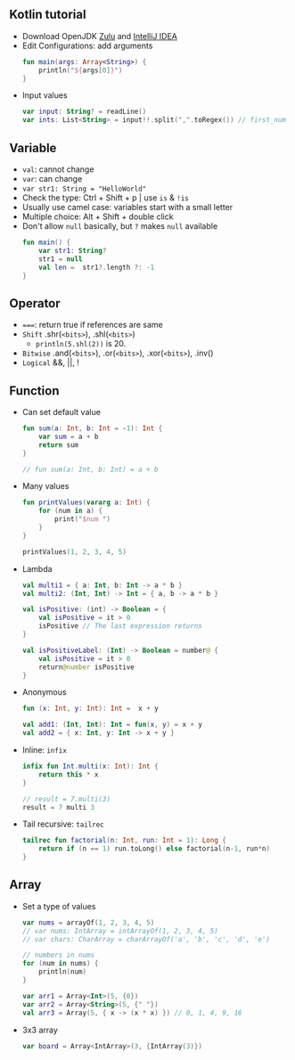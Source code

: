 ## Kotlin tutorial

- Download OpenJDK [Zulu](https://www.azul.com/downloads/zulu-community/?package=jdk) and [IntelliJ IDEA](https://www.jetbrains.com/idea/download/#section=windows)
- Edit Configurations: add arguments
  ```kotlin
  fun main(args: Array<String>) {
      println("${args[0]}")
  }
  ```
- Input values
  ```kotlin
  var input: String? = readLine()
  var ints: List<String> = input!!.split(",".toRegex()) // first_num = ints[0].toInt()
  ```

## Variable

- `val`: cannot change
- `var`: can change
- `var str1: String = "HelloWorld"`
- Check the type: Ctrl + Shift + p | use `is` & `!is`
- Usually use camel case: variables start with a small letter
- Multiple choice: Alt + Shift + double click
- Don't allow `null` basically, but `?` makes `null` available
  ```kotlin
  fun main() {
      var str1: String?
      str1 = null
      val len =  str1?.length ?: -1
  }
  ```

## Operator

- `===`: return true if references are same
- `Shift` .shr(`<bits>`), .shl(`<bits>`)
  - `println(5.shl(2))` is 20.
- `Bitwise` .and(`<bits>`), .or(`<bits>`), .xor(`<bits>`), .inv()
- `Logical` &&, ||, !

## Function

- Can set default value
  ```kotlin
  fun sum(a: Int, b: Int = -1): Int {
      var sum = a + b
      return sum
  }

  // fun sum(a: Int, b: Int) = a + b
  ```
- Many values
  ```kotlin
  fun printValues(vararg a: Int) {
      for (num in a) {
          print("$num ")
      }
  }
  
  printValues(1, 2, 3, 4, 5)
  ```
- Lambda
  ```kotlin
  val multi1 = { a: Int, b: Int -> a * b }
  val multi2: (Int, Int) -> Int = { a, b -> a * b }
  
  val isPositive: (int) -> Boolean = {
      val isPositive = it > 0
      isPositive // The last expression returns
  }
  
  val isPositiveLabel: (Int) -> Boolean = number@ {
      val isPositive = it > 0
      return@number isPositive
  }
  ```
- Anonymous
  ```kotlin
  fun (x: Int, y: Int): Int =  x + y
  
  val add1: (Int, Int): Int = fun(x, y) = x + y
  val add2 = { x: Int, y: Int -> x + y }
  ```
- Inline: `infix`
  ```kotlin
  infix fun Int.multi(x: Int): Int {
      return this * x
  }

  // result = 7.multi(3)
  result = 7 multi 3
  ```
- Tail recursive: `tailrec`
  ```kotlin
  tailrec fun factorial(n: Int, run: Int = 1): Long {
      return if (n == 1) run.toLong() else factorial(n-1, run*n)
  }
  ```

## Array

- Set a type of values
  ```kotlin
  var nums = arrayOf(1, 2, 3, 4, 5)
  // var nums: IntArray = intArrayOf(1, 2, 3, 4, 5)
  // var chars: CharArray = charArrayOf('a', 'b', 'c', 'd', 'e')

  // numbers in nums
  for (num in nums) {
      println(num)
  }

  var arr1 = Array<Int>(5, {0})
  var arr2 = Array<String>(5, {" "})
  val arr3 = Array(5, { x -> (x * x) }) // 0, 1, 4, 9, 16
  ```
- 3x3 array
  ```kotlin
  var board = Array<IntArray>(3, {IntArray(3)})
  ```

